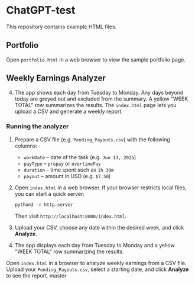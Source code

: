 # ChatGPT-test

This repository contains example HTML files.

## Portfolio
Open `portfolio.html` in a web browser to view the sample portfolio page.

## Weekly Earnings Analyzer
4. The app shows each day from Tuesday to Monday. Any days beyond today are greyed out and excluded from the summary. A yellow "WEEK TOTAL" row summarizes the results.
The `index.html` page lets you upload a CSV and generate a weekly report.

### Running the analyzer

1. Prepare a CSV file (e.g. `Pending_Payouts.csv`) with the following columns:
   - `workDate` – date of the task (e.g. `Jun 13, 2025`)
   - `payType` – `prepay` or `overtimePay`
   - `duration` – time spent such as `1h 30m`
   - `payout` – amount in USD (e.g. `$7.50`)
2. Open `index.html` in a web browser. If your browser restricts local files, you can start a quick server:

   ```bash
   python3 -m http.server
   ```

   Then visit `http://localhost:8000/index.html`.
3. Upload your CSV, choose any date within the desired week, and click **Analyze**.
4. The app displays each day from Tuesday to Monday and a yellow "WEEK TOTAL" row summarizing the results.

Open `index.html` in a browser to analyze weekly earnings from a CSV file. Upload your `Pending_Payouts.csv`, select a starting date, and click **Analyze** to see the report.
 master
